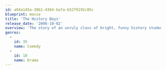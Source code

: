 ```yaml
---
id: a94a145a-38b1-4364-bafa-b52f9192c85c
blueprint: movie
title: 'The History Boys'
release_date: '2006-10-02'
overview: 'The story of an unruly class of bright, funny history students at a Yorkshire grammar school in pursuit of an undergraduate place at Oxford or Cambridge. Bounced between their maverick English master, a young and shrewd teacher hired to up their test scores, a grossly out-numbered history teacher, and a headmaster obsessed with results, the boys attempt to pass.'
genres:
  -
    id: 35
    name: Comedy
  -
    id: 18
    name: Drama
---
```

